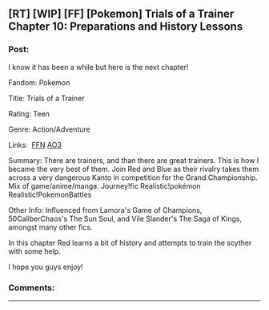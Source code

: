 ## [RT] [WIP] [FF] [Pokemon] Trials of a Trainer Chapter 10: Preparations and History Lessons

### Post:

I know it has been a while but here is the next chapter! 

Fandom: Pokemon

Title: Trials of a Trainer

Rating: Teen

Genre: Action/Adventure

Links:  [FFN](https://www.fanfiction.net/s/13428239/1/Trials-of-a-Trainer) [AO3](https://archiveofourown.org/works/21412963)

Summary: There are trainers, and than there are great trainers. This is how I became the very best of them. Join Red and Blue as their rivalry takes them across a very dangerous Kanto in competition for the Grand Championship. Mix of game/anime/manga. Journey!fic Realistic!pokémon Realistic!PokemonBattles

Other Info: Influenced from Lamora's Game of Champions,  50CaliberChaos's The Sun Soul, and Vile Slander's The Saga of Kings, amongst many other fics.

In this chapter Red learns a bit of history and attempts to train the scyther with some help. 

I hope you guys enjoy!

### Comments:

---

